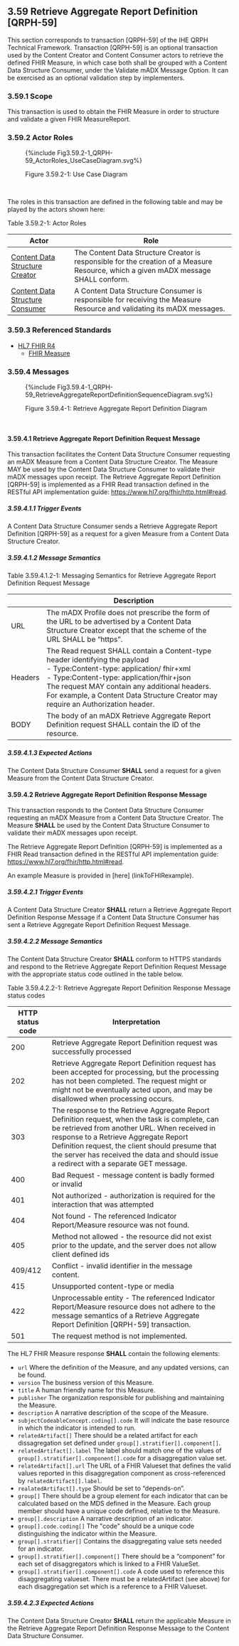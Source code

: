 ## 3.59 Retrieve Aggregate Report Definition [QRPH-59]
This section corresponds to transaction [QRPH-59] of the IHE QRPH Technical Framework. Transaction [QRPH-59] is an optional transaction used by the Content Creator and Content Consumer actors to retrieve the defined FHIR Measure, in which case both shall be grouped with a Content Data Structure Consumer, under the Validate mADX Message Option. It can be exercised as an optional validation step by implementers. 

### 3.59.1 Scope

This transaction is used to obtain the FHIR Measure in order to structure and validate a given FHIR MeasureReport.

### 3.59.2 Actor Roles
<figure>
{%include Fig3.59.2-1_QRPH-59_ActorRoles_UseCaseDiagram.svg%}
<p id="f3.59.2-1" class="figureTitle">Figure 3.59.2-1: Use Case Diagram</p>
</figure>
<br clear="all">

The roles in this transaction are defined in the following table and may be played by the actors shown here:

<p id ="t3.59.2-1" class="tableTitle">Table 3.59.2-1: Actor Roles</p>

|Actor | Role |
|-------------------|--------------------------|
| [Content Data Structure Creator](volume-1.html#ContentDataStructureCreator)    | The Content Data Structure Creator is responsible for the creation of a Measure Resource, which a given mADX message SHALL conform.|
| [Content Data Structure Consumer](volume-1.html#ContentDataStructureConsumer) | A Content Data Structure Consumer is responsible for receiving the Measure Resource and validating its mADX messages.|

### 3.59.3 Referenced Standards
-  [HL7 FHIR R4](http://hl7.org/fhir/R4)
	- [FHIR Measure ](https://hl7.org/fhir/R4/measure.html)

### 3.59.4 Messages

<figure>
{%include Fig3.59.4-1_QRPH-59_RetrieveAggregateReportDefinitionSequenceDiagram.svg%}
<p id="f3.59.4-1" class="figureTitle">Figure 3.59.4-1: Retrieve Aggregate Report Definition Diagram</p>
</figure>
<br clear="all">

#### 3.59.4.1 Retrieve Aggregate Report Definition Request Message

This transaction facilitates the Content Data Structure Consumer  requesting an mADX Measure from a Content Data Structure Creator. The Measure MAY be used by the Content Data Structure Consumer to validate their mADX messages upon receipt. 
The Retrieve Aggregate Report Definition [QRPH-59] is implemented as a FHIR Read transaction defined in the RESTful API implementation guide: https://www.hl7.org/fhir/http.html#read.


##### 3.59.4.1.1 Trigger Events

A Content Data Structure Consumer sends a Retrieve Aggregate Report Definition [QRPH-59] as a request for a given Measure from a Content Data Structure Creator.

##### 3.59.4.1.2 Message Semantics

<p id ="t3.59.4.1.2-1" class="tableTitle">Table 3.59.4.1.2-1: Messaging Semantics for Retrieve Aggregate Report Definition Request Message</p>

|  | Description |  |
| --- | --- | --- |
| URL | The mADX Profile does not prescribe the form of the URL to be advertised by a Content Data Structure Creator except that the scheme of the URL SHALL be “https”. |
| Headers |The Read request SHALL contain a Content-type header identifying the payload <br> - Type:Content-type: application/ fhir+xml <br>- Type:Content-type: application/fhir+json <br> The request MAY contain any additional headers. For example, a Content Data Structure Creator may require an Authorization header.|
| BODY | The body of an mADX Retrieve Aggregate Report Definition request SHALL contain the ID of the resource. |
##### 3.59.4.1.3 Expected Actions

The Content Data Structure Consumer **SHALL** send a request for a given Measure from the Content Data Structure Creator.

#### 3.59.4.2 Retrieve Aggregate Report Definition Response Message
This transaction responds to the Content Data Structure Consumer requesting an mADX Measure from a Content Data Structure Creator. The Measure **SHALL** be used by the Content Data Structure Consumer to validate their mADX messages upon receipt.

The Retrieve Aggregate Report Definition [QRPH-59] is implemented as a FHIR Read transaction defined in the RESTful API implementation guide: https://www.hl7.org/fhir/http.html#read.

An example Measure is provided in [here] (linkToFHIRexample).

##### 3.59.4.2.1 Trigger Events

A Content Data Structure Creator  **SHALL** return a Retrieve Aggregate Report Definition Response Message if a Content Data Structure Consumer has sent a Retrieve Aggregate Report Definition Request Message.

##### 3.59.4.2.2 Message Semantics

The Content Data Structure Creator **SHALL** conform to HTTPS standards and respond to the Retrieve Aggregate Report Definition Request Message with the appropriate status code outlined in the table below.

<p id ="t3.59.4.2.2-1" class="tableTitle">Table 3.59.4.2.2-1: Retrieve Aggregate Report Definition Response Message status codes</p>

| HTTP status code | Interpretation |  |
| --- | --- | --- |
| 200 | Retrieve Aggregate Report Definition request was successfully processed |
| 202 | Retrieve Aggregate Report Definition request has been accepted for processing, but the processing has not been completed. The request might or might not be eventually acted upon, and may be disallowed when processing occurs.|
| 303 | The response to the Retrieve Aggregate Report Definition request, when the task is complete, can be retrieved from another URL. When received in response to a Retrieve Aggregate Report Definition  request, the client should presume that the server has received the data and should issue a redirect with a separate GET message.|
| 400 | Bad Request - message content is badly formed or invalid |
| 401 | Not authorized - authorization is required for the interaction that was attempted |
| 404 | Not found - The referenced Indicator Report/Measure resource was not found. |
| 405 | Method not allowed - the resource did not exist prior to the update, and the server does not allow client defined ids |
| 409/412 | Conflict - invalid identifier in the message content. |
| 415 | Unsupported content-type or media |
| 422 | Unprocessable entity - The referenced Indicator Report/Measure resource does not adhere to the message semantics of a Retrieve Aggregate Report Definition [QRPH-59] transaction. |
| 501 | The request method is not implemented. |

The HL7 FHIR Measure response **SHALL** contain the following elements:

- ```url``` Where the definition of the Measure, and any updated versions, can be found.
- ```version``` The business version of this Measure.
- ```title``` A human friendly name for this Measure.
- ```publisher``` The organization responsible for publishing and maintaining the Measure.
- ```description``` A narrative description of the scope of the Measure.
- ```subjectCodeableConcept.coding[].code``` It will indicate the base resource in which the indicator is intended to run.
- ```relatedArtifact[]``` There should be a related artifact for each dissagregation set defined under ```group[].stratifier[].component[]```.
- ```relatedArtifact[].label``` The label should match one of the values of ```group[].stratifier[].component[].code``` for a disaggregation value set.
- ```relatedArtifact[].url``` The URL of a FHIR Valueset that defines the valid values reported in this disaggregation component as cross-referenced by ```relatedArtifact[].label```.
- ```realatedArtifact[].type``` Should be set to “depends-on”.
- ```group[]``` There should be a group element for each indicator that can be calculated based on the MDS defined in the Measure. Each group member should have a unique code defined, relative to the Measure.
- ```group[].description``` A narrative description of an indicator.
- ```group[].code.coding[]``` The "code" should be a unique code distinguishing the indicator within the Measure.
- ```group[].stratifier[]``` Contains the disaggregating value sets needed for an indicator.
- ```group[].stratifier[].component[]``` There should be a “component” for each set of disaggregators which is linked to a FHIR ValueSet.
- ```group[].stratifier[].component[].code``` A code used to reference this disaggregating valueset. There must be a relatedArtifact (see above) for each disaggregation set which is a reference to a FHIR Valueset.

##### 3.59.4.2.3 Expected Actions

The Content Data Structure Creator **SHALL** return the applicable Measure in the Retrieve Aggregate Report Definition Response Message to the Content Data Structure Consumer.